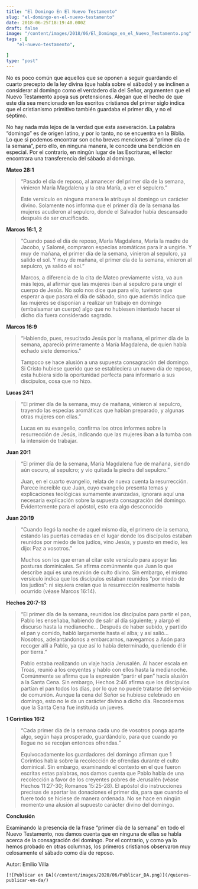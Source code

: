 ```yaml
---
title: "El Domingo En El Nuevo Testamento"
slug: "el-domingo-en-el-nuevo-testamento"
date: 2018-06-25T18:19:40.000Z
draft: false
image: "/content/images/2018/06/El_Domingo_en_el_Nuevo_Testamento.png"
tags : [
    "el-nuevo-testamento",

]
type: "post"
---
```


   No es poco común que aquellos que se oponen a seguir guardando el cuarto precepto de la ley divina (que habla sobre el sábado) y se inclinen a considerar al domingo como el verdadero día del Señor, argumenten que el Nuevo Testamento apoya sus pretensiones. Alegan que el hecho de que este día sea mencionado en los escritos cristianos del primer siglo indica que el cristianismo primitivo también guardaba el primer día, y no el séptimo.

 No hay nada más lejos de la verdad que esta aseveración. La palabra “domingo” es de origen latino, y por lo tanto, no se encuentra en la Biblia. Lo que si podemos encontrar son ocho breves menciones al “primer día de la semana”, pero ello, en ninguna manera, le concede una bendición en especial. Por el contrario, en ningún lugar de las Escrituras, el lector encontrara una transferencia del sábado al domingo.

 **Mateo 28:1**

 
>  “Pasado el día de reposo, al amanecer del primer día de la semana, vinieron María Magdalena y la otra María, a ver el sepulcro.”
> 
>   Este versículo en ninguna manera le atribuye al domingo un carácter divino. Solamente nos informa que el primer día de la semana las mujeres acudieron al sepulcro, donde el Salvador había descansado después de ser crucificado.

 **Marcos 16:1, 2**

 
>  “Cuando pasó el día de reposo, María Magdalena, María la madre de Jacobo, y Salomé, compraron especias aromáticas para ir a ungirle. Y muy de mañana, el primer día de la semana, vinieron al sepulcro, ya salido el sol. Y muy de mañana, el primer día de la semana, vinieron al sepulcro, ya salido el sol.”
> 
>   Marcos, a diferencia de la cita de Mateo previamente vista, va aun más lejos, al afirmar que las mujeres iban al sepulcro para ungir el cuerpo de Jesús. No solo nos dice que para ello, tuvieron que esperar a que pasara el día de sábado, sino que además indica que las mujeres se disponían a realizar un trabajo en domingo (embalsamar un cuerpo) algo que no hubiesen intentado hacer si dicho día fuera considerado sagrado.

 **Marcos 16:9**

 
>  “Habiendo, pues, resucitado Jesús por la mañana, el primer día de la semana, apareció primeramente a María Magdalena, de quien había echado siete demonios.”
> 
>   Tampoco se hace alusión a una supuesta consagración del domingo. Si Cristo hubiese querido que se estableciera un nuevo día de reposo, esta hubiera sido la oportunidad perfecta para informarlo a sus discípulos, cosa que no hizo.

 **Lucas 24:1**

 
>  “El primer día de la semana, muy de mañana, vinieron al sepulcro, trayendo las especias aromáticas que habían preparado, y algunas otras mujeres con ellas.”
> 
>   Lucas en su evangelio, confirma los otros informes sobre la resurrección de Jesús, indicando que las mujeres iban a la tumba con la intensión de trabajar.

 **Juan 20:1**

 
>  “El primer día de la semana, María Magdalena fue de mañana, siendo aún oscuro, al sepulcro; y vio quitada la piedra del sepulcro.”
> 
>   Juan, en el cuarto evangelio, relata de nueva cuenta la resurrección. Parece increíble que Juan, cuyo evangelio presenta temas y explicaciones teológicas sumamente avanzadas, ignorara aquí una necesaria explicación sobre la supuesta consagración del domingo. Evidentemente para el apóstol, esto era algo desconocido

 **Juan 20:19**

 
>  “Cuando llegó la noche de aquel mismo día, el primero de la semana, estando las puertas cerradas en el lugar donde los discípulos estaban reunidos por miedo de los judíos, vino Jesús, y puesto en medio, les dijo: Paz a vosotros.”
> 
>   Muchos son los que erran al citar este versículo para apoyar las posturas dominicales. Se afirma comúnmente que Juan lo que describe aquí es una reunión de culto divino. Sin embargo, el mismo versículo indica que los discípulos estaban reunidos “por miedo de los judíos”: ni siquiera creían que la resurrección realmente había ocurrido (véase Marcos 16:14).

 **Hechos 20:7-13**

 
>  “El primer día de la semana, reunidos los discípulos para partir el pan, Pablo les enseñaba, habiendo de salir al día siguiente; y alargó el discurso hasta la medianoche… Después de haber subido, y partido el pan y comido, habló largamente hasta el alba; y así salió… Nosotros, adelantándonos a embarcarnos, navegamos a Asón para recoger allí a Pablo, ya que así lo había determinado, queriendo él ir por tierra.”
> 
>   Pablo estaba realizando un viaje hacia Jerusalén. Al hacer escala en Troas, reunió a los creyentes y hablo con ellos hasta la medianoche. Comúnmente se afirma que la expresión “partir el pan” hacía alusión a la Santa Cena. Sin embargo, Hechos 2:46 afirma que los discípulos partían el pan todos los días, por lo que no puede tratarse del servicio de comunión. Aunque la cena del Señor se hubiese celebrado en domingo, esto no le da un carácter divino a dicho día. Recordemos que la Santa Cena fue instituida un jueves.

 **1 Corintios 16:2**

 
>  “Cada primer día de la semana cada uno de vosotros ponga aparte algo, según haya prosperado, guardándolo, para que cuando yo llegue no se recojan entonces ofrendas.”
> 
>   Equivocadamente los guardadores del domingo afirman que 1 Corintios habla sobre la recolección de ofrendas durante el culto dominical. Sin embargo, examinando el contexto en el que fueron escritas estas palabras, nos damos cuenta que Pablo habla de una recolección a favor de los creyentes pobres de Jerusalén (véase Hechos 11:27-30; Romanos 15:25-28). El apóstol dio instrucciones precisas de apartar las donaciones el primer día, para que cuando el fuere todo se hiciese de manera ordenada. No se hace en ningún momento una alusión al supuesto carácter divino del domingo.

 **Conclusión**

 Examinando la presencia de la frase “primer día de la semana” en todo el Nuevo Testamento, nos damos cuenta que en ninguna de ellas se habla acerca de la consagración del domingo. Por el contrario, y como ya lo hemos probado en otras columnas, los primeros cristianos observaron muy celosamente el sábado como día de reposo.

 Autor: Emilio Villa

    [![Publicar en DA](/content/images/2020/06/Publicar_DA.png)](/quieres-publicar-en-da/) 